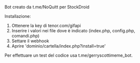 Bot creato da t.me/NoQuitt per StockDroid

Installazione:
1) Ottenere la key di tenor.com/gifapi
2) Inserire i valori nei file dove è indicato (index.php, config.php, comandi.php)
3) Settare il webhook
4) Aprire 'dominio/cartella/index.php?install=true'


Per effettuare un test del codice usa t.me/gerryscottimeme_bot.
